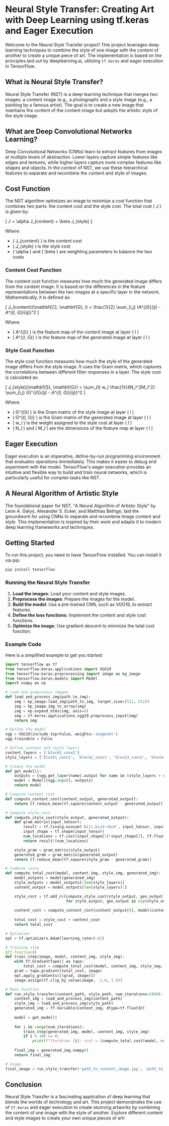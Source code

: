 # Neural Style Transfer: Creating Art with Deep Learning using tf.keras and Eager Execution

Welcome to the Neural Style Transfer project! This project leverages deep learning techniques to combine the style of one image with the content of another to create a unique piece of art. The implementation is based on the principles laid out by deeplearning.ai, utilizing `tf.keras` and eager execution in TensorFlow.

## What is Neural Style Transfer?

Neural Style Transfer (NST) is a deep learning technique that merges two images: a content image (e.g., a photograph) and a style image (e.g., a painting by a famous artist). The goal is to create a new image that maintains the content of the content image but adopts the artistic style of the style image.

## What are Deep Convolutional Networks Learning?

Deep Convolutional Networks (CNNs) learn to extract features from images at multiple levels of abstraction. Lower layers capture simple features like edges and textures, while higher layers capture more complex features like shapes and objects. In the context of NST, we use these hierarchical features to separate and recombine the content and style of images.

## Cost Function

The NST algorithm optimizes an image to minimize a cost function that combines two parts: the content cost and the style cost. The total cost \( J \) is given by:

\[ J = \alpha J_{content} + \beta J_{style} \]

Where:
- \( J_{content} \) is the content cost
- \( J_{style} \) is the style cost
- \( \alpha \) and \( \beta \) are weighting parameters to balance the two costs

### Content Cost Function

The content cost function measures how much the generated image differs from the content image. It is based on the differences in the feature representations between the two images at a specific layer in the network. Mathematically, it is defined as:

\[ J_{content}(\mathbf{C}, \mathbf{G}, l) = \frac{1}{2} \sum_{i,j} (A^{(l)}_{ij} - A^{(l, G)}_{ij})^2 \]

Where:
- \( A^{(l)} \) is the feature map of the content image at layer \( l \)
- \( A^{(l, G)} \) is the feature map of the generated image at layer \( l \)

### Style Cost Function

The style cost function measures how much the style of the generated image differs from the style image. It uses the Gram matrix, which captures the correlations between different filter responses in a layer. The style cost is calculated as:

\[ J_{style}(\mathbf{S}, \mathbf{G}) = \sum_{l} w_l \frac{1}{4N_l^2M_l^2} \sum_{i,j} (G^{(l)}_{ij} - A^{(l, G)}_{ij})^2 \]

Where:
- \( G^{(l)} \) is the Gram matrix of the style image at layer \( l \)
- \( G^{(l, G)} \) is the Gram matrix of the generated image at layer \( l \)
- \( w_l \) is the weight assigned to the style cost at layer \( l \)
- \( N_l \) and \( M_l \) are the dimensions of the feature map at layer \( l \)

## Eager Execution

Eager execution is an imperative, define-by-run programming environment that evaluates operations immediately. This makes it easier to debug and experiment with the model. TensorFlow's eager execution provides an intuitive and flexible way to build and train neural networks, which is particularly useful for complex tasks like NST.

## A Neural Algorithm of Artistic Style

The foundational paper for NST, "A Neural Algorithm of Artistic Style" by Leon A. Gatys, Alexander S. Ecker, and Matthias Bethge, laid the groundwork for using CNNs to separate and recombine image content and style. This implementation is inspired by their work and adapts it to modern deep learning frameworks and techniques.

## Getting Started

To run this project, you need to have TensorFlow installed. You can install it via pip:

```bash
pip install tensorflow
```

### Running the Neural Style Transfer

1. **Load the images**: Load your content and style images.
2. **Preprocess the images**: Prepare the images for the model.
3. **Build the model**: Use a pre-trained CNN, such as VGG19, to extract features.
4. **Define the loss functions**: Implement the content and style cost functions.
5. **Optimize the image**: Use gradient descent to minimize the total cost function.

### Example Code

Here is a simplified example to get you started:

```python
import tensorflow as tf
from tensorflow.keras.applications import VGG19
from tensorflow.keras.preprocessing import image as kp_image
from tensorflow.keras.models import Model
import numpy as np

# Load and preprocess images
def load_and_process_img(path_to_img):
    img = kp_image.load_img(path_to_img, target_size=(512, 512))
    img = kp_image.img_to_array(img)
    img = np.expand_dims(img, axis=0)
    img = tf.keras.applications.vgg19.preprocess_input(img)
    return img

# Define the model
vgg = VGG19(include_top=False, weights='imagenet')
vgg.trainable = False

# Define content and style layers
content_layers = ['block5_conv2']
style_layers = ['block1_conv1', 'block2_conv1', 'block3_conv1', 'block4_conv1', 'block5_conv1']

# Create the model
def get_model():
    outputs = [vgg.get_layer(name).output for name in (style_layers + content_layers)]
    model = Model([vgg.input], outputs)
    return model

# Compute content cost
def compute_content_cost(content_output, generated_output):
    return tf.reduce_mean(tf.square(content_output - generated_output))

# Compute style cost
def compute_style_cost(style_output, generated_output):
    def gram_matrix(input_tensor):
        result = tf.linalg.einsum('bijc,bijd->bcd', input_tensor, input_tensor)
        input_shape = tf.shape(input_tensor)
        num_locations = tf.cast(input_shape[1]*input_shape[2], tf.float32)
        return result/(num_locations)

    style_gram = gram_matrix(style_output)
    generated_gram = gram_matrix(generated_output)
    return tf.reduce_mean(tf.square(style_gram - generated_gram))

# Combine costs
def compute_total_cost(model, content_img, style_img, generated_img):
    model_outputs = model(generated_img)
    style_outputs = model_outputs[:len(style_layers)]
    content_output = model_outputs[len(style_layers):]

    style_cost = tf.add_n([compute_style_cost(style_output, gen_output)
                           for style_output, gen_output in zip(style_outputs, model(style_img)[:len(style_layers)])])
    
    content_cost = compute_content_cost(content_output[0], model(content_img)[len(style_layers)])
    
    total_cost = style_cost + content_cost
    return total_cost

# Optimizer
opt = tf.optimizers.Adam(learning_rate=0.02)

# Training step
@tf.function()
def train_step(image, model, content_img, style_img):
    with tf.GradientTape() as tape:
        total_cost = compute_total_cost(model, content_img, style_img, image)
    grad = tape.gradient(total_cost, image)
    opt.apply_gradients([(grad, image)])
    image.assign(tf.clip_by_value(image, -1.0, 1.0))

# Main function
def run_style_transfer(content_path, style_path, num_iterations=1000):
    content_img = load_and_process_img(content_path)
    style_img = load_and_process_img(style_path)
    generated_img = tf.Variable(content_img, dtype=tf.float32)
    
    model = get_model()
    
    for i in range(num_iterations):
        train_step(generated_img, model, content_img, style_img)
        if i % 100 == 0:
            print(f"Iteration {i}: cost = {compute_total_cost(model, content_img, style_img, generated_img)}")
            
    final_img = generated_img.numpy()
    return final_img

# Usage
final_image = run_style_transfer('path_to_content_image.jpg', 'path_to_style_image.jpg')
```

## Conclusion

Neural Style Transfer is a fascinating application of deep learning that blends the worlds of technology and art. This project demonstrates the use of `tf.keras` and eager execution to create stunning artworks by combining the content of one image with the style of another. Explore different content and style images to create your own unique pieces of art!


